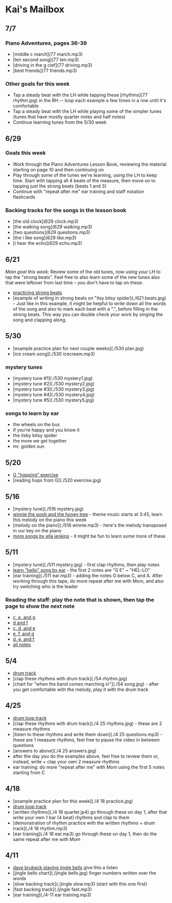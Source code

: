 # Kai's Mailbox

## 7/7

### Piano Adventures, pages 36-39
- [middle c march](77 march.mp3)
- [ten second song](77 ten.mp3)
- [driving in the g clef](77 driving.mp3)
- [best friends](77 friends.mp3)

### Other goals for this week
- Tap a steady beat with the LH while tapping these [rhythms](77 rhythm.jpg) in the RH -- loop each example a few times in a row until it's comfortable
- Tap a steady beat with the LH while playing some of the simpler tunes (tunes that have mostly quarter notes and half notes)
- Continue learning tunes from the 5/30 week

## 6/29

### Goals this week

- Work through the Piano Adventures Lesson Book, reviewing the material starting on page 10 and then continuing on
- Play through some of the tunes we're learning, using the LH to keep time. Start with tapping all 4 beats of the measure, then move on to tapping just the strong beats (beats 1 and 3)
- Continue with "repeat after me" ear training and staff notation flashcards

### Backing tracks for the songs in the lesson book
- [the old clock](629 clock.mp3)
- [the walking song](629 walking.mp3)
- [two questions](629 questions.mp3)
- [the i like song](629 like.mp3)
- [i hear the echo](629 echo.mp3)

## 6/21

*Main goal this week:* Review some of the old tunes, now using your LH to tap the "strong beats". Feel free to also learn some of the new tunes also that were leftover from last time – you don't have to tap on these.

- [practicing strong beats](https://youtu.be/kgV8WpZkXNk)
- [example of writing in strong beats on "itsy bitsy spider](./621 beats.jpg) - Just like in this example, it might be helpful to write down all the words of the song and also to mark each beat with a ".", before filling in the strong beats. This way you can double check your work by singing the song and clapping along.

## 5/30

- [example practice plan for next couple weeks](./530 plan.jpg)
- [ice cream song](./530 icecream.mp3)

### mystery tunes
- [mystery tune #1](./530 mystery1.jpg)
- [mystery tune #2](./530 mystery2.jpg)
- [mystery tune #3](./530 mystery3.jpg)
- [mystery tune #4](./530 mystery4.jpg)
- [mystery tune #5](./530 mystery5.jpg)

### songs to learn by ear
- the wheels on the bus
- if you're happy and you know it
- the itsby bitsy spider
- the more we get together
- mr. golden sun


## 5/20

- [G "hopping" exercise](https://youtu.be/scp93lwdCIY)
- [reading hops from G](./520 exercise.jpg)

## 5/16

- [mystery tune](./516 mystery.jpg)
- [winnie the pooh and the honey tree](https://archive.org/details/20190612143349) - theme music starts at 3:45, learn this melody on the piano this week
- [melody on the piano](./516 winnie.mp3) - here's the melody transposed in our key on the piano
- [more songs by ella jenkins](https://youtube.com/playlist?list=OLAK5uy_kC25EfJ_s0GN3cwdHGAeETripH8PH8jSg) - it might be fun to learn some more of these

## 5/11

- [mystery tune](./511 mystery.jpg) - first clap rhythms, then play notes
- [learn "hello" song by ear](https://www.youtube.com/watch?v=UibkX5tVDkI) - the first 2 notes are "G E" ~ "HEL-LO"
- [ear training](./511 ear.mp3) - adding the notes G below C, and A. After working through this tape, do more repeat after me with Mom, and also try switching who is the leader

### Reading the staff: play the note that is shown, then tap the page to show the next note
- [c, e, and g](./staff.html?notes=ceg)
- [d and  f](./staff.html?notes=df)
- [c, d, and e ](./staff.html?notes=cde)
- [e, f, and g](./staff.html?notes=efg)
- [d, e, and f](./staff.html?notes=def)
- [all notes](./staff.html?notes=cdefg)

## 5/4

- [drum track](./swing.m4a)
- [clap these rhythms with drum track](./54 rhythm.jpg)
- [chart for "when the band comes marching in"](./54 song.jpg) - after you get comfortable with the melody, play it with the drum track


## 4/25

- [drum loop track](./drums.m4a)
- [clap these rhythms with drum track](./4 25 rhythms.jpg) - these are 2 measure rhythms
- [listen to these rhythms and write them down](./4 25 questions.mp3) - these are 1 measure rhythms, feel free to pause the video in between questions
- [answers to above](./4 25 answers.jpg)
- after the day you do the examples above, feel free to review them or, instead, write + clap your own 2 measure rhythms
- ear training: do more "repeat after me" with Mom using the first 5 notes starting from C


## 4/18

- [example practice plan for this week](./4 18 practice.jpg)
- [drum loop track](./drums.m4a)
- [written rhythms](./4 18 quarter.jp4) go through these on day 1, after that write your own 1 bar (4 beat) rhythms and clap to them
- [demonstration of rhythm practice with the written rhythms + drum track](./4 18 rhythm.mp3) 
- [ear training](./4 18 ear.mp3) go through these on day 1, then do the same repeat after me with Mom

## 4/11

- [dave brubeck playing jingle bells](https://www.youtube.com/watch?v=6_V0NIsCiaE) give this a listen
- [jingle bells chart](./jingle bells.jpg) finger numbers written over the words
- [slow backing track](./jingle slow.mp3) (start with this one first)
- [fast backing track](./jingle fast.mp3)
- [ear training](./4-11 ear training.mp3)
